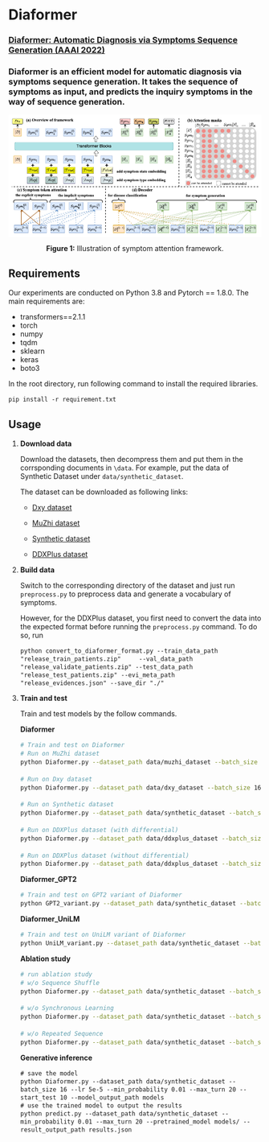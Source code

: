 # Diaformer

### [Diaformer: Automatic Diagnosis via Symptoms Sequence Generation (AAAI 2022)](https://arxiv.org/abs/2112.10433)

### Diaformer is an efficient model for automatic diagnosis via symptoms sequence generation. It takes the sequence of symptoms as input, and predicts the inquiry symptoms in the way of sequence generation.

<p align="center">
  <img align="center" src="image/diaformer.png" />
</p>
<p align="center">
  <b>Figure 1:</b> Illustration of symptom attention framework.
</p>





## Requirements

Our experiments are conducted on Python 3.8 and Pytorch == 1.8.0. The main requirements are:

- transformers==2.1.1
- torch
- numpy
- tqdm
- sklearn
- keras
- boto3

In the root directory, run following command to install the required libraries.

```
pip install -r requirement.txt
```



## Usage

1. **Download data**

   Download the datasets, then decompress them and put them in the corrsponding documents in  `\data`. For example, put the data of Synthetic Dataset under `data/synthetic_dataset`.

   The dataset can be downloaded as following links:
   - [Dxy dataset](https://github.com/HCPLab-SYSU/Medical_DS)

   - [MuZhi dataset](http://www.sdspeople.fudan.edu.cn/zywei/data/acl2018-mds.zip)

   - [Synthetic dataset](http://www.sdspeople.fudan.edu.cn/zywei/data/Fudan-Medical-Dialogue2.0)

   - [DDXPlus dataset](https://drive.google.com/drive/folders/17OmDYlVS9HdIzqPLEh_JwVz0IEQLHLVu) 

2. **Build data**

   Switch to the corresponding directory of the dataset and just run `preprocess.py` to preprocess data and generate a vocabulary of symptoms.

   However, for the DDXPlus dataset, you first need to convert the data into the expected format before running the `preprocess.py` command. To do so, run
   ```
   python convert_to_diaformer_format.py --train_data_path "release_train_patients.zip"     --val_data_path "release_validate_patients.zip" --test_data_path "release_test_patients.zip" --evi_meta_path "release_evidences.json" --save_dir "./"
   ```
   
3. **Train and test**

   Train and test models by the follow commands.

   **Diaformer**

   ```bash
   # Train and test on Diaformer
   # Run on MuZhi dataset
   python Diaformer.py --dataset_path data/muzhi_dataset --batch_size 16 --lr 5e-5 --min_probability 0.009 --max_turn 20 --start_test 10 
   
   # Run on Dxy dataset
   python Diaformer.py --dataset_path data/dxy_dataset --batch_size 16 --lr 5e-5 --min_probability 0.012 --max_turn 20 --start_test 10 
   
   # Run on Synthetic dataset
   python Diaformer.py --dataset_path data/synthetic_dataset --batch_size 16 --lr 5e-5 --min_probability 0.01 --max_turn 20 --start_test 10
   
   # Run on DDXPlus dataset (with differential)
   python Diaformer.py --dataset_path data/ddxplus_dataset --batch_size 256 --lr 5.0257e−4 --min_probability 0.01 --max_turn 30 --start_test 10 --use_differentials_loss
   
   # Run on DDXPlus dataset (without differential)
   python Diaformer.py --dataset_path data/ddxplus_dataset --batch_size 256 --lr 1.0136e−5 --min_probability 0.01 --max_turn 30 --start_test 10
   ```

	**Diaformer_GPT2**
   
   ```bash
   # Train and test on GPT2 variant of Diaformer
   python GPT2_variant.py --dataset_path data/synthetic_dataset --batch_size 16 --lr 5e-5 --min_probability 0.01 --max_turn 20 --start_test 10
   ```
   
    **Diaformer_UniLM**
  
   ```bash
   # Train and test on UniLM variant of Diaformer
   python UniLM_variant.py --dataset_path data/synthetic_dataset --batch_size 16 --lr 5e-5 --min_probability 0.01 --max_turn 20 --start_test 10
   ```
   
    **Ablation study**
   
   ```bash
   # run ablation study
   # w/o Sequence Shuffle
   python Diaformer.py --dataset_path data/synthetic_dataset --batch_size 16 --lr 5e-5 --min_probability 0.01 --max_turn 20 --start_test 10 --no_sequence_shuffle
   
   # w/o Synchronous Learning
   python Diaformer.py --dataset_path data/synthetic_dataset --batch_size 16 --lr 5e-5 --min_probability 0.01 --max_turn 20 --start_test 10 --no_synchronous_learning
   
   # w/o Repeated Sequence
   python Diaformer.py --dataset_path data/synthetic_dataset --batch_size 16 --lr 5e-5 --min_probability 0.01 --max_turn 20 --start_test 10 --no_repeated_sequence
   ```
   
    **Generative inference** 
   
   ```shell
   # save the model
   python Diaformer.py --dataset_path data/synthetic_dataset --batch_size 16 --lr 5e-5 --min_probability 0.01 --max_turn 20 --start_test 10 --model_output_path models
   # use the trained model to output the results
   python predict.py --dataset_path data/synthetic_dataset --min_probability 0.01 --max_turn 20 --pretrained_model models/ --result_output_path results.json
   ```

